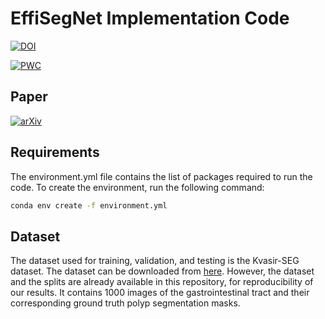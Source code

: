 # EffiSegNet Implementation Code

[![DOI](https://zenodo.org/badge/DOI/10.5281/zenodo.10601024.svg)](https://doi.org/10.5281/zenodo.10601024)

[![PWC](https://img.shields.io/endpoint.svg?url=https://paperswithcode.com/badge/effisegnet-gastrointestinal-polyp/medical-image-segmentation-on-kvasir-seg)](https://paperswithcode.com/sota/medical-image-segmentation-on-kvasir-seg?p=effisegnet-gastrointestinal-polyp)

## Paper

[![arXiv](https://img.shields.io/badge/arXiv-2407.16298-b31b1b.svg)](https://arxiv.org/abs/2407.16298)

## Requirements

The environment.yml file contains the list of packages required to run the code. To create the environment, run the following command:

```bash
conda env create -f environment.yml
```

## Dataset

The dataset used for training, validation, and testing is the Kvasir-SEG dataset. The dataset can be downloaded from [here](https://datasets.simula.no/kvasir-seg/). 
However, the dataset and the splits are already available in this repository, for reproducibility of our results.
It contains 1000 images of the gastrointestinal tract and their corresponding ground truth polyp segmentation masks.
